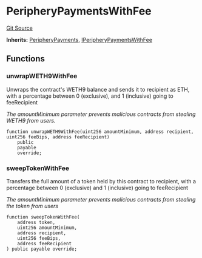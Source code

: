 # PeripheryPaymentsWithFee
[Git Source](https://github.com/KYRDTeam/ilo-contracts/blob/319686becad627d36fa714d2345ca75a5a55cab1/src/base/PeripheryPaymentsWithFee.sol)

**Inherits:**
[PeripheryPayments](/src/base/PeripheryPayments.sol/abstract.PeripheryPayments.md), [IPeripheryPaymentsWithFee](/src/interfaces/IPeripheryPaymentsWithFee.sol/interface.IPeripheryPaymentsWithFee.md)


## Functions
### unwrapWETH9WithFee

Unwraps the contract's WETH9 balance and sends it to recipient as ETH, with a percentage between
0 (exclusive), and 1 (inclusive) going to feeRecipient

*The amountMinimum parameter prevents malicious contracts from stealing WETH9 from users.*


```solidity
function unwrapWETH9WithFee(uint256 amountMinimum, address recipient, uint256 feeBips, address feeRecipient)
    public
    payable
    override;
```

### sweepTokenWithFee

Transfers the full amount of a token held by this contract to recipient, with a percentage between
0 (exclusive) and 1 (inclusive) going to feeRecipient

*The amountMinimum parameter prevents malicious contracts from stealing the token from users*


```solidity
function sweepTokenWithFee(
    address token,
    uint256 amountMinimum,
    address recipient,
    uint256 feeBips,
    address feeRecipient
) public payable override;
```

